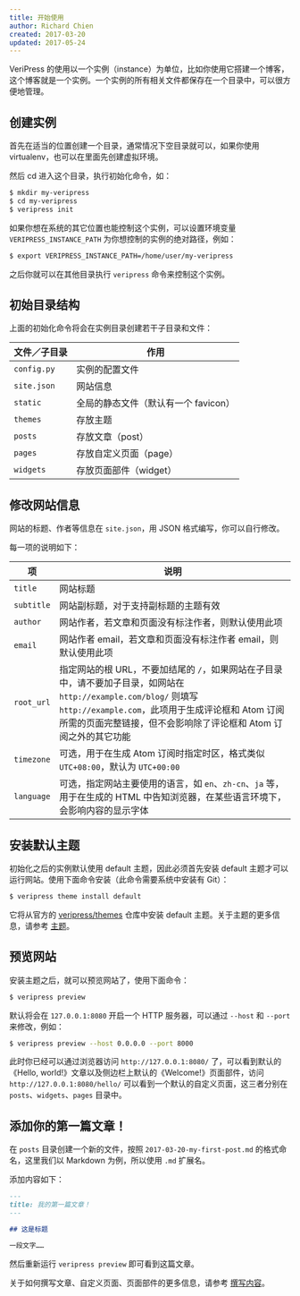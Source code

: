 ```yaml
---
title: 开始使用
author: Richard Chien
created: 2017-03-20
updated: 2017-05-24
---
```


VeriPress 的使用以一个实例（instance）为单位，比如你使用它搭建一个博客，这个博客就是一个实例。一个实例的所有相关文件都保存在一个目录中，可以很方便地管理。

## 创建实例

首先在适当的位置创建一个目录，通常情况下空目录就可以，如果你使用 virtualenv，也可以在里面先创建虚拟环境。

然后 cd 进入这个目录，执行初始化命令，如：

```sh
$ mkdir my-veripress
$ cd my-veripress
$ veripress init
```

如果你想在系统的其它位置也能控制这个实例，可以设置环境变量 `VERIPRESS_INSTANCE_PATH` 为你想控制的实例的绝对路径，例如：

```sh
$ export VERIPRESS_INSTANCE_PATH=/home/user/my-veripress
```

之后你就可以在其他目录执行 `veripress` 命令来控制这个实例。

## 初始目录结构

上面的初始化命令将会在实例目录创建若干子目录和文件：

| 文件／子目录      | 作用                     |
| ----------- | ---------------------- |
| `config.py` | 实例的配置文件                |
| `site.json` | 网站信息                   |
| `static`    | 全局的静态文件（默认有一个 favicon） |
| `themes`    | 存放主题                   |
| `posts`     | 存放文章（post）             |
| `pages`     | 存放自定义页面（page）          |
| `widgets`   | 存放页面部件（widget）         |

## 修改网站信息

网站的标题、作者等信息在 `site.json`，用 JSON 格式编写，你可以自行修改。

每一项的说明如下：

| 项          | 说明                                       |
| ---------- | ---------------------------------------- |
| `title`    | 网站标题                                     |
| `subtitle` | 网站副标题，对于支持副标题的主题有效                       |
| `author`   | 网站作者，若文章和页面没有标注作者，则默认使用此项                |
| `email`    | 网站作者 email，若文章和页面没有标注作者 email，则默认使用此项    |
| `root_url` | 指定网站的根 URL，不要加结尾的 `/`，如果网站在子目录中，请不要加子目录，如网站在 `http://example.com/blog/` 则填写 `http://example.com`，此项用于生成评论框和 Atom 订阅所需的页面完整链接，但不会影响除了评论框和 Atom 订阅之外的其它功能 |
| `timezone` | 可选，用于在生成 Atom 订阅时指定时区，格式类似 `UTC+08:00`，默认为 `UTC+00:00` |
| `language` | 可选，指定网站主要使用的语言，如 `en`、`zh-cn`、`ja` 等，用于在生成的 HTML 中告知浏览器，在某些语言环境下，会影响内容的显示字体 |

## 安装默认主题

初始化之后的实例默认使用 default 主题，因此必须首先安装 default 主题才可以运行网站。使用下面命令安装（此命令需要系统中安装有 Git）：

```sh
$ veripress theme install default
```

它将从官方的 [veripress/themes](https://github.com/veripress/themes) 仓库中安装 default 主题。关于主题的更多信息，请参考 [主题](theme.html)。

## 预览网站

安装主题之后，就可以预览网站了，使用下面命令：

```sh
$ veripress preview
```

默认将会在 `127.0.0.1:8080` 开启一个 HTTP 服务器，可以通过 `--host` 和 `--port` 来修改，例如：

```sh
$ veripress preview --host 0.0.0.0 --port 8000
```

此时你已经可以通过浏览器访问 `http://127.0.0.1:8080/` 了，可以看到默认的《Hello, world!》文章以及侧边栏上默认的《Welcome!》页面部件，访问 `http://127.0.0.1:8080/hello/` 可以看到一个默认的自定义页面，这三者分别在 `posts`、`widgets`、`pages` 目录中。

## 添加你的第一篇文章！

在 `posts` 目录创建一个新的文件，按照 `2017-03-20-my-first-post.md` 的格式命名，这里我们以 Markdown 为例，所以使用 `.md` 扩展名。

添加内容如下：

```md
---
title: 我的第一篇文章！
---

## 这是标题

一段文字……
```

然后重新运行 `veripress preview` 即可看到这篇文章。

关于如何撰写文章、自定义页面、页面部件的更多信息，请参考 [撰写内容](writing.html)。
